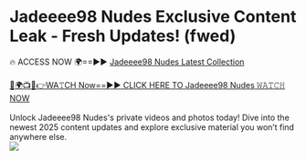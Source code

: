 # Jadeeee98 Nudes Exclusive Content Leak - Fresh Updates! (fwed)

🔥 ACCESS NOW 🌍==►► <a href="https://tinyurl.com/2mz8nhtm" rel="nofollow">Jadeeee98 Nudes Latest Collection</a>
<br><br>
[🔴🌍📺📱👉WA𝚃CH Now==►► CLICK HERE TO Jadeeee98 Nudes 𝚆𝙰𝚃𝙲𝙷 NOW](https://tinyurl.com/2mz8nhtm)
<br><br>
Unlock Jadeeee98 Nudes's private videos and photos today! Dive into the newest 2025 content updates and explore exclusive material you won’t find anywhere else.
<br>
<a href="https://tinyurl.com/2mz8nhtm" rel="nofollow" data-target="animated-image.originalLink"><img src="https://camo.githubusercontent.com/8a4f000d20f83aca3bf7ec5f350d767afa0574a8a352519fd8cfa583a6f93a33/68747470733a2f2f692e696d6775722e636f6d2f644a486b345a712e676966" data-canonical-src="https://i.imgur.com/dJHk4Zq.gif" style="max-width: 100%; display: inline-block;" data-target="animated-image.originalImage"></a>
<br>
